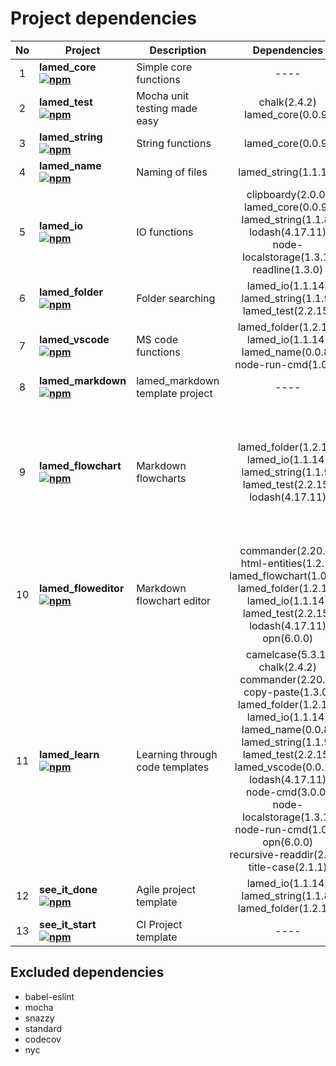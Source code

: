 # Project dependencies

No | Project | Description | Dependencies | devDependencies | Total
:----: | -------- | ------------ | :---------------: | :------------: | :-----:
1 | **lamed_core <br> [![npm](https://img.shields.io/npm/v/lamed_core.svg)](https://www.npmjs.org/package/lamed_core)** | Simple core functions | ---- | ---- | 0
2 | **lamed_test <br> [![npm](https://img.shields.io/npm/v/lamed_test.svg)](https://www.npmjs.org/package/lamed_test)** | Mocha unit testing made easy | chalk(2.4.2)<br>lamed_core(0.0.9) | ---- | 2
3 | **lamed_string <br> [![npm](https://img.shields.io/npm/v/lamed_string.svg)](https://www.npmjs.org/package/lamed_string)** | String functions | lamed_core(0.0.9) | lamed_test(2.2.16) | 2
4 | **lamed_name <br> [![npm](https://img.shields.io/npm/v/lamed_name.svg)](https://www.npmjs.org/package/lamed_name)** | Naming of files | lamed_string(1.1.10) | lamed_test(2.2.16) | 2
5 | **lamed_io <br> [![npm](https://img.shields.io/npm/v/lamed_io.svg)](https://www.npmjs.org/package/lamed_io)** | IO functions | clipboardy(2.0.0)<br>lamed_core(0.0.9)<br>lamed_string(1.1.8)<br>lodash(4.17.11)<br>node-localstorage(1.3.1)<br>readline(1.3.0) | lamed_test(2.2.15) | 7
6 | **lamed_folder <br> [![npm](https://img.shields.io/npm/v/lamed_folder.svg)](https://www.npmjs.org/package/lamed_folder)** | Folder searching | lamed_io(1.1.14)<br>lamed_string(1.1.9)<br>lamed_test(2.2.15) | ---- | 3
7 | **lamed_vscode <br> [![npm](https://img.shields.io/npm/v/lamed_vscode.svg)](https://www.npmjs.org/package/lamed_vscode)** | MS code functions | lamed_folder(1.2.16)<br>lamed_io(1.1.14)<br>lamed_name(0.0.8)<br>node-run-cmd(1.0.1) | lamed_test(2.2.15) | 5
8 | **lamed_markdown <br> [![npm](https://img.shields.io/npm/v/lamed_markdown.svg)](https://www.npmjs.org/package/lamed_markdown)** | lamed_markdown template project | ---- | lamed_test(2.2.13) | 1
9 | **lamed_flowchart <br> [![npm](https://img.shields.io/npm/v/lamed_flowchart.svg)](https://www.npmjs.org/package/lamed_flowchart)** | Markdown flowcharts | lamed_folder(1.2.16)<br>lamed_io(1.1.14)<br>lamed_string(1.1.9)<br>lamed_test(2.2.15)<br>lodash(4.17.11) | html-entities(1.2.1)<br>opn(6.0.0)<br>uglifyjs-webpack-plugin(2.1.3)<br>webpack(4.32.2)<br>webpack-cli(3.3.2)<br>webpack-strip-block(0.2.0)<br>lamed_test(2.2.13) | 12
10 | **lamed_floweditor <br> [![npm](https://img.shields.io/npm/v/lamed_floweditor.svg)](https://www.npmjs.org/package/lamed_floweditor)** | Markdown flowchart editor | commander(2.20.0)<br>html-entities(1.2.1)<br>lamed_flowchart(1.0.25)<br>lamed_folder(1.2.16)<br>lamed_io(1.1.14)<br>lamed_test(2.2.15)<br>lodash(4.17.11)<br>opn(6.0.0) | expect(24.8.0)<br>lamed_test(2.2.15) | 10
11 | **lamed_learn <br> [![npm](https://img.shields.io/npm/v/lamed_learn.svg)](https://www.npmjs.org/package/lamed_learn)** | Learning through code templates | camelcase(5.3.1)<br>chalk(2.4.2)<br>commander(2.20.0)<br>copy-paste(1.3.0)<br>lamed_folder(1.2.16)<br>lamed_io(1.1.14)<br>lamed_name(0.0.8)<br>lamed_string(1.1.9)<br>lamed_test(2.2.15)<br>lamed_vscode(0.0.10)<br>lodash(4.17.11)<br>node-cmd(3.0.0)<br>node-localstorage(1.3.1)<br>node-run-cmd(1.0.1)<br>opn(6.0.0)<br>recursive-readdir(2.2.2)<br>title-case(2.1.1) | lamed_test(2.2.15) | 18
12 | **see_it_done <br> [![npm](https://img.shields.io/npm/v/see_it_done.svg)](https://www.npmjs.org/package/see_it_done)** | Agile project template | lamed_io(1.1.14)<br>lamed_string(1.1.8)<br>lamed_folder(1.2.16) | lamed_test(2.2.15) | 4
13 | **see_it_start <br> [![npm](https://img.shields.io/npm/v/see_it_start.svg)](https://www.npmjs.org/package/see_it_start)** | CI Project template | ---- | lamed_test(2.2.15) | 1

## Excluded dependencies

- babel-eslint
- mocha
- snazzy
- standard
- codecov
- nyc
